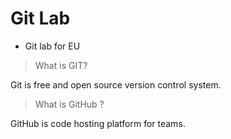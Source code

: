 # Git Lab

* Git lab for EU

> What is GIT?

Git is free and open source version control system.

> What is GitHub ?

GitHub is code hosting platform for teams.
